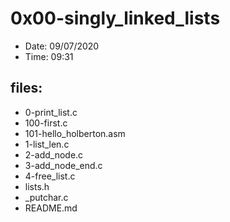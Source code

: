 # 0x00-singly_linked_lists

* Date: 09/07/2020
* Time: 09:31

## files:

* 0-print_list.c
* 100-first.c
* 101-hello_holberton.asm
* 1-list_len.c
* 2-add_node.c
* 3-add_node_end.c
* 4-free_list.c
* lists.h
* _putchar.c
* README.md
